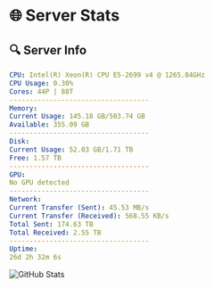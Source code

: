 # 🌐 Server Stats
## 🔍 Server Info
```yaml
CPU: Intel(R) Xeon(R) CPU E5-2699 v4 @ 1265.84GHz
CPU Usage: 0.30%
Cores: 44P | 88T
-----------------------------------
Memory:
Current Usage: 145.18 GB/503.74 GB
Available: 355.09 GB
-----------------------------------
Disk:
Current Usage: 52.03 GB/1.71 TB
Free: 1.57 TB
-----------------------------------
GPU:
No GPU detected
-----------------------------------
Network:
Current Transfer (Sent): 45.53 MB/s
Current Transfer (Received): 568.55 KB/s
Total Sent: 174.63 TB
Total Received: 2.55 TB
-----------------------------------
Uptime:
26d 2h 32m 6s
```
![GitHub Stats](https://img.shields.io/badge/Updated-2025-03-06_01:15:24-blue)